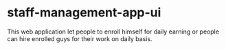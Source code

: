 # staff-management-app-ui
This web application let people to enroll himself for daily earning or people can hire enrolled guys for  their work on daily basis.
